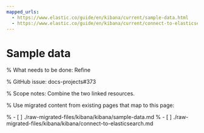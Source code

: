```yaml
---
mapped_urls:
  - https://www.elastic.co/guide/en/kibana/current/sample-data.html
  - https://www.elastic.co/guide/en/kibana/current/connect-to-elasticsearch.html#_add_sample_data
---
```


# Sample data

% What needs to be done: Refine

% GitHub issue: docs-projects#373

% Scope notes: Combine the two linked resources.

% Use migrated content from existing pages that map to this page:

% - [ ] ./raw-migrated-files/kibana/kibana/sample-data.md
% - [ ] ./raw-migrated-files/kibana/kibana/connect-to-elasticsearch.md